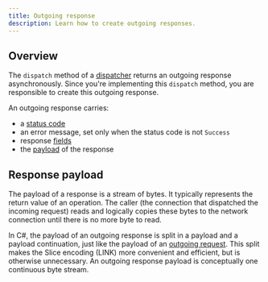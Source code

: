 ```yaml
---
title: Outgoing response
description: Learn how to create outgoing responses.
---
```


## Overview

The `dispatch` method of a [dispatcher](dispatch-pipeline#the-dispatcher-abstraction) returns an outgoing response
asynchronously. Since you're implementing this `dispatch` method, you are responsible to create this outgoing response.

An outgoing response carries:

- a [status code](../invocation/incoming-response#status-code)
- an error message, set only when the status code is not `Success`
- response [fields](../invocation/incoming-response#response-fields)
- the [payload](#response-payload) of the response

## Response payload

The payload of a response is a stream of bytes. It typically represents the return value of an operation. The caller
(the connection that dispatched the incoming request) reads and logically copies these bytes to the network connection
until there is no more byte to read.

In C#, the payload of an outgoing response is split in a payload and a payload continuation, just like the payload
of an [outgoing request](../invocation/outgoing-request). This split makes the Slice encoding (LINK) more convenient and
efficient, but is otherwise unnecessary. An outgoing response payload is conceptually one continuous byte stream.
